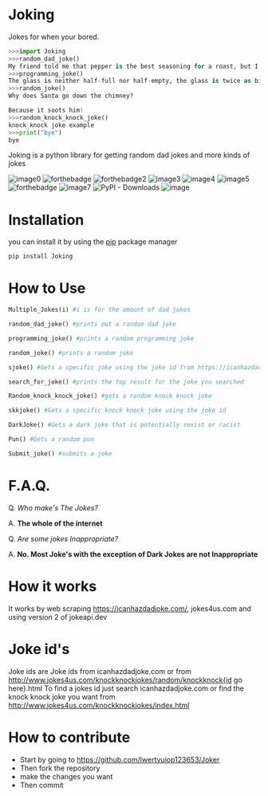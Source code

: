 # Joking

Jokes for when your bored.

```python
>>>import Joking
>>>random_dad_joke()
My friend told me that pepper is the best seasoning for a roast, but I took it with a grain of salt.
>>>programming_joke()
The glass is neither half-full nor half-empty, the glass is twice as big as it needs to be.
>>>random_joke()
Why does Santa go down the chimney?

Because it soots him!
>>>random_knock_knock_joke()
knock knock joke example
>>>print("bye")
bye
```


Joking is a python library for getting random dad jokes and more kinds
of jokes

![image0](https://img.shields.io/badge/build-Passing-green?style=for-the-badge)
![forthebadge](https://forthebadge.com/images/badges/gluten-free.svg)
![forthebadge2](https://forthebadge.com/images/badges/powered-by-electricity.svg)
![image3](https://img.shields.io/badge/License-MIT-orange?style=for-the-badge)
![image4](https://bit.ly/3cTlr54)
![image5](https://tinyurl.com/badgesdhdh)
![forthebadge](https://forthebadge.com/images/badges/made-with-python.svg)
![image7](https://tinyurl.com/emails83) 
![PyPI - Downloads](https://static.pepy.tech/personalized-badge/joking?period=total&style=for-the-badge&units=none&left_color=black&right_color=orange&left_text=Downloads)
![image](https://img.shields.io/badge/coverage-100%25-green?style=for-the-badge&labelColor=black)

# Installation

you can install it by using the [pip](https://pip.pypa.io/en/stable/)
package manager

``` bash
pip install Joking
```

# How to Use


``` python
Multiple_Jokes(i) #i is for the amount of dad jokes
```

``` python
random_dad_joke() #prints out a random dad joke
```

``` python
programming_joke() #prints a random programming joke
```

``` python
random_joke() #prints a random joke
```

``` python
sjoke() #Gets a specific joke using the joke id from https://icanhazdadjoke.com/
```

```  python
search_for_joke() #prints the top result for the joke you searched
```

``` python
Random_knock_knock_joke() #gets a random knock knock joke
```

``` python
skkjoke() #Gets a specific knock knock joke using the joke id
```

``` python
DarkJoke() #Gets a dark joke that is potentially sexist or racist
```

``` python
Pun() #Gets a random pun
```

``` python
Submit_joke() #submits a joke
```

# F.A.Q.

Q. *Who make's The Jokes?*

A. **The whole of the internet**

Q. *Are some jokes Inappropriate?*

A. **No. Most Joke's with the exception of Dark Jokes are not Inappropriate**

# How it works

It works by web scraping https://icanhazdadjoke.com/, jokes4us.com and using version
2 of jokeapi.dev 

# Joke id's

Joke ids are Joke ids from icanhazdadjoke.com or from
http://www.jokes4us.com/knockknockjokes/random/knockknock{id go here}.html To find
a jokes id just search icanhazdadjoke.com or find the knock knock joke
you want from
http://www.jokes4us.com/knockknockjokes/index.html

# How to contribute


- Start by going to https://github.com/Iwertyuiop123653/Joker
- Then fork the repository
- make the changes you want
- Then commit